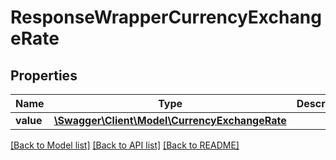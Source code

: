 # ResponseWrapperCurrencyExchangeRate

## Properties
Name | Type | Description | Notes
------------ | ------------- | ------------- | -------------
**value** | [**\Swagger\Client\Model\CurrencyExchangeRate**](CurrencyExchangeRate.md) |  | [optional] 

[[Back to Model list]](../../README.md#documentation-for-models) [[Back to API list]](../../README.md#documentation-for-api-endpoints) [[Back to README]](../../README.md)

